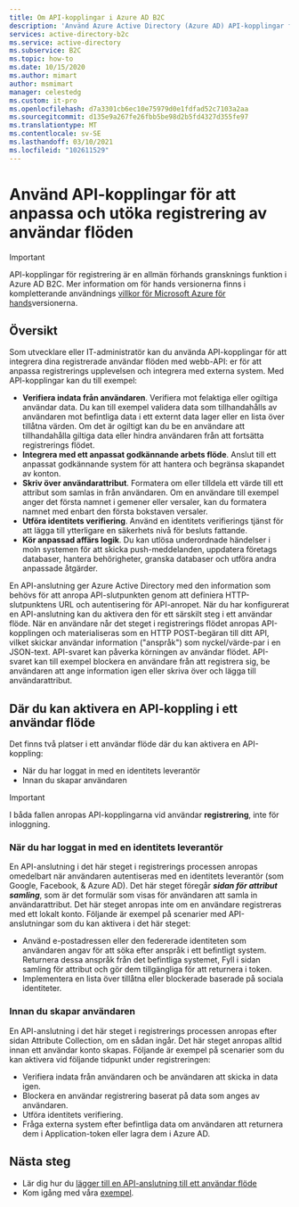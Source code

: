 ```yaml
---
title: Om API-kopplingar i Azure AD B2C
description: 'Använd Azure Active Directory (Azure AD) API-kopplingar för att anpassa och utöka dina registrerade användar flöden med webb-API: er.'
services: active-directory-b2c
ms.service: active-directory
ms.subservice: B2C
ms.topic: how-to
ms.date: 10/15/2020
ms.author: mimart
author: msmimart
manager: celestedg
ms.custom: it-pro
ms.openlocfilehash: d7a3301cb6ec10e75979d0e1fdfad52c7103a2aa
ms.sourcegitcommit: d135e9a267fe26fbb5be98d2b5fd4327d355fe97
ms.translationtype: MT
ms.contentlocale: sv-SE
ms.lasthandoff: 03/10/2021
ms.locfileid: "102611529"
---
```

# <a name="use-api-connectors-to-customize-and-extend-sign-up-user-flows"></a>Använd API-kopplingar för att anpassa och utöka registrering av användar flöden

> [!IMPORTANT]
> API-kopplingar för registrering är en allmän förhands gransknings funktion i Azure AD B2C. Mer information om för hands versionerna finns i kompletterande användnings [villkor för Microsoft Azure för hands](https://azure.microsoft.com/support/legal/preview-supplemental-terms/)versionerna.

## <a name="overview"></a>Översikt 
Som utvecklare eller IT-administratör kan du använda API-kopplingar för att integrera dina registrerade användar flöden med webb-API: er för att anpassa registrerings upplevelsen och integrera med externa system. Med API-kopplingar kan du till exempel:

- **Verifiera indata från användaren**. Verifiera mot felaktiga eller ogiltiga användar data. Du kan till exempel validera data som tillhandahålls av användaren mot befintliga data i ett externt data lager eller en lista över tillåtna värden. Om det är ogiltigt kan du be en användare att tillhandahålla giltiga data eller hindra användaren från att fortsätta registrerings flödet.
- **Integrera med ett anpassat godkännande arbets flöde**. Anslut till ett anpassat godkännande system för att hantera och begränsa skapandet av konton.
- **Skriv över användarattribut**. Formatera om eller tilldela ett värde till ett attribut som samlas in från användaren. Om en användare till exempel anger det första namnet i gemener eller versaler, kan du formatera namnet med enbart den första bokstaven versaler. 
- **Utföra identitets verifiering**. Använd en identitets verifierings tjänst för att lägga till ytterligare en säkerhets nivå för besluts fattande.
- **Kör anpassad affärs logik**. Du kan utlösa underordnade händelser i moln systemen för att skicka push-meddelanden, uppdatera företags databaser, hantera behörigheter, granska databaser och utföra andra anpassade åtgärder.

En API-anslutning ger Azure Active Directory med den information som behövs för att anropa API-slutpunkten genom att definiera HTTP-slutpunktens URL och autentisering för API-anropet. När du har konfigurerat en API-anslutning kan du aktivera den för ett särskilt steg i ett användar flöde. När en användare når det steget i registrerings flödet anropas API-kopplingen och materialiseras som en HTTP POST-begäran till ditt API, vilket skickar användar information ("anspråk") som nyckel/värde-par i en JSON-text. API-svaret kan påverka körningen av användar flödet. API-svaret kan till exempel blockera en användare från att registrera sig, be användaren att ange information igen eller skriva över och lägga till användarattribut.

## <a name="where-you-can-enable-an-api-connector-in-a-user-flow"></a>Där du kan aktivera en API-koppling i ett användar flöde

Det finns två platser i ett användar flöde där du kan aktivera en API-koppling:

- När du har loggat in med en identitets leverantör
- Innan du skapar användaren

> [!IMPORTANT]
> I båda fallen anropas API-kopplingarna vid användar **registrering**, inte för inloggning.

### <a name="after-signing-in-with-an-identity-provider"></a>När du har loggat in med en identitets leverantör

En API-anslutning i det här steget i registrerings processen anropas omedelbart när användaren autentiseras med en identitets leverantör (som Google, Facebook, & Azure AD). Det här steget föregår ***sidan för attribut samling***, som är det formulär som visas för användaren att samla in användarattribut. Det här steget anropas inte om en användare registreras med ett lokalt konto. Följande är exempel på scenarier med API-anslutningar som du kan aktivera i det här steget:

- Använd e-postadressen eller den federerade identiteten som användaren angav för att söka efter anspråk i ett befintligt system. Returnera dessa anspråk från det befintliga systemet, Fyll i sidan samling för attribut och gör dem tillgängliga för att returnera i token.
- Implementera en lista över tillåtna eller blockerade baserade på sociala identiteter.

### <a name="before-creating-the-user"></a>Innan du skapar användaren

En API-anslutning i det här steget i registrerings processen anropas efter sidan Attribute Collection, om en sådan ingår. Det här steget anropas alltid innan ett användar konto skapas. Följande är exempel på scenarier som du kan aktivera vid följande tidpunkt under registreringen:

- Verifiera indata från användaren och be användaren att skicka in data igen.
- Blockera en användar registrering baserat på data som anges av användaren.
- Utföra identitets verifiering.
- Fråga externa system efter befintliga data om användaren att returnera dem i Application-token eller lagra dem i Azure AD.


## <a name="next-steps"></a>Nästa steg
- Lär dig hur du [lägger till en API-anslutning till ett användar flöde](add-api-connector.md)
- Kom igång med våra [exempel](code-samples.md#api-connectors).
<!-- - Learn how to [add a custom approval system to self-service sign-up](add-approvals.md) -->